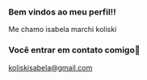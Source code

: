 ### Bem vindos ao meu perfil!!

Me chamo isabela marchi koliski



### Você entrar em contato comigo📧

koliskisabela@gmail.com

